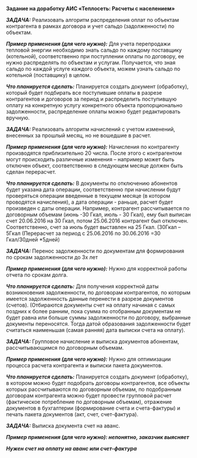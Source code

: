 **Задание на доработку АИС «Теплосеть: Расчеты с населением»**

***ЗАДАЧА:*** Реализовать алгоритм распределения оплат по объектам
контрагента в рамках договора и учет сальдо (задолженности) по объектам.

***Пример применения (для чего нужно):*** Для учета перепродажи тепловой
энергии необходимо знать сальдо по каждому поставщику (котельной),
соответственно при поступлении оплаты по договору, ее нужно распределять
по объектам и услугам. Получается, что зная сальдо по каждой услуге
каждого объекта, можем узнать сальдо по котельной (поставщику) в целом.

***Что планируется сделать:*** Планируется создать документ (обработку),
который будет подбирать все поступившие оплаты в разрезе контрагентов и
договоров за период и распределить поступившую оплату на конкретную
услугу конкретного объекта пропорционально задолженности, распределение
оплаты можно будет редактировать вручную.

***ЗАДАЧА:*** Реализовать алгоритм начислений с учетом изменений,
внесенных за прошлый месяц, но не вошедшие в расчет.

***Пример применения (для чего нужно):*** Начисления по контрагенту
производятся приблизительно 20 числа. После этого с контрагентом могут
происходить различные изменения – например может быть отключен объект,
соответственно в следующем месяце должен быть сделан перерасчет.

***Что планируется сделать:*** В документы по отключению абонентов будет
указана дата операции, соответственно при начислении будут проверяться
операции введенные в текущем месяце (в котором проводятся начисления), а
дата операции - раньше, расчет будет произведен с даты операции.
Например, контрагент рассчитывается по договорным объемам (июнь -30
Гкал, июль - 30 Гкал), ему был выписан счет 20.06.2016 на 30 Гкал, потом
25.06.2016 контрагент был отключен. Соответственно, счет за июль будет
выставлен на 25 Гкал. (30Гкал – 5Гкал (Перерасчет за период с 25.06.2016
по 30.06.2016 =30 Гкал/30дней \*5дней)

***ЗАДАЧА:*** Перенос задолженности по документам для формирования по
срокам задолженности до 3х лет

***Пример применения (для чего нужно):*** Нужно для корректной работы
отчета по срокам долга.

***Что планируется сделать:*** Для получения корректной даты
возникновения задолженности, по договорам контрагентов, по которым
имеется задолженность данные перенести в разрезе документов (счетов).
(Отбираются документы счет на оплату начиная с самых поздних к более
ранним, пока сумма по отобранным документам не будет равна или больше
суммы задолженности по договору, выбранные документы переносятся. Тогда
датой образования задолженности будет считаться наименьшая (самая
ранняя) дата выписки счета на оплату).

***ЗАДАЧА:*** Групповое начисление и выписка документов абонентам,
рассчитывающимся по договорным объемам.

***Пример применения (для чего нужно):*** Нужно для оптимизации процесса
расчета контрагента и выписки пакета документов.

***Что планируется сделать:*** Планируется создать документ (обработку),
в котором можно будет подобрать договоры контрагентов, все объекты
которых рассчитываются по договорным объемам, по подобранным договорам
контрагента можно будет провести групповой расчет (фактическое
потребление по договорным объемам), отражение документов в бухгалтерии
(формирование счета и счета-фактуры) и печать пакета документов (акт,
счет, счет-фактура).

***ЗАДАЧА:*** Выписка документа счет на аванс.

***Пример применения (для чего нужно): непонятно, заказчик выясняет***

***Нужен счет на оплату на аванс или счет-фактура***
